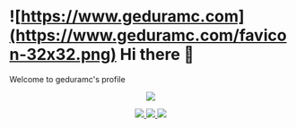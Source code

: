# ![https://www.geduramc.com](https://www.geduramc.com/favicon-32x32.png) Hi there 👋
Welcome to geduramc's profile

<p align="center">
  <a href="https://skillicons.dev" target="_blank">
    <img src="https://skillicons.dev/icons?i=git,html,css,js,ts,angular,vue,electron,express,flutter,nodejs,dotnet,cs" />
  </a>
</p>

<p align="center">
  <a href="https://github.com/anuraghazra/github-readme-stats" target="_blank">
    <img src="https://github-readme-stats.vercel.app/api/top-langs/?username=geduramc&layout=compact&theme=github_dark&langs_count=6&&hide=GLSL,go&card_width=250px" />
  </a>
  <a href="https://github.com/anuraghazra/github-readme-stats" target="_blank">
    <img src="https://github-readme-stats.vercel.app/api?username=geduramc&show_icons=true&theme=github_dark&line_height=20px" />
  </a>
  <a href="https://github.com/denvercoder1/github-readme-streak-stats" target="_blank">
    <img src="https://github-readme-streak-stats.herokuapp.com/?user=geduramc&theme=github-dark-blue" />
  </a>
</p>

<!--
**geduramc/geduramc** is a ✨ _special_ ✨ repository because its `README.md` (this file) appears on your GitHub profile.

Here are some ideas to get you started:

- 🔭 I’m currently working on ...
- 🌱 I’m currently learning ...
- 👯 I’m looking to collaborate on ...
- 🤔 I’m looking for help with ...
- 💬 Ask me about ...
- 📫 How to reach me: ...
- 😄 Pronouns: ...
- ⚡ Fun fact: ...
-->
